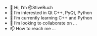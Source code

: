 - 👋 Hi, I’m @StiveBuch
- 👀 I’m interested in Qt C++, PyQt, Python 
- 🌱 I’m currently learning C++ and Python
- 💞️ I’m looking to collaborate on ...
- 📫 How to reach me ...

<!---
StiveBuch/StiveBuch is a ✨ special ✨ repository because its `README.md` (this file) appears on your GitHub profile.
You can click the Preview link to take a look at your changes.
--->
